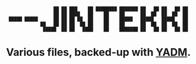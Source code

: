 ```
                  ██ ██ ███    ██ ████████ ███████ ██   ██ ██   ██ ██ 
                  ██ ██ ████   ██    ██    ██      ██  ██  ██  ██  ██ 
 █████ █████      ██ ██ ██ ██  ██    ██    █████   █████   █████   ██ 
             ██   ██ ██ ██  ██ ██    ██    ██      ██  ██  ██  ██  ██ 
              █████  ██ ██   ████    ██    ███████ ██   ██ ██   ██ ██
```
# Various files, backed-up with [YADM](https://yadm.io/). #

